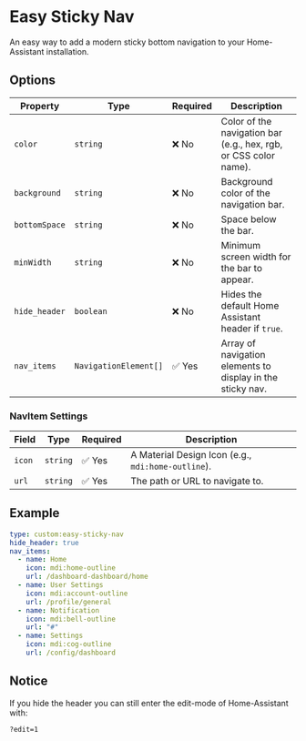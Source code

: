 # Easy Sticky Nav
An easy way to add a modern sticky bottom navigation to your Home-Assistant installation.

## Options

| Property      | Type                  | Required | Description                                                        |
| ------------- | --------------------- | -------- | ------------------------------------------------------------------ |
| `color`       | `string`              | ❌ No     | Color of the navigation bar (e.g., hex, rgb, or CSS color name).   |
| `background`  | `string`              | ❌ No     | Background color of the navigation bar.                            |
| `bottomSpace` | `string`              | ❌ No     | Space below the bar.                                               |
| `minWidth`    | `string`              | ❌ No     | Minimum screen width for the bar to appear.                        |
| `hide_header` | `boolean`             | ❌ No     | Hides the default Home Assistant header if `true`.                 |
| `nav_items`   | `NavigationElement[]` | ✅ Yes    | Array of navigation elements to display in the sticky nav.         |



### NavItem Settings

| Field  | Type     | Required | Description                                                      |
| ------ | -------- | -------- | ---------------------------------------------------------------- |
| `icon` | `string` | ✅ Yes    | A Material Design Icon (e.g., `mdi:home-outline`).               |
| `url`  | `string` | ✅ Yes    | The path or URL to navigate to.                                  |


## Example

```yaml
type: custom:easy-sticky-nav
hide_header: true
nav_items:
  - name: Home
    icon: mdi:home-outline
    url: /dashboard-dashboard/home
  - name: User Settings
    icon: mdi:account-outline
    url: /profile/general
  - name: Notification
    icon: mdi:bell-outline
    url: "#"
  - name: Settings
    icon: mdi:cog-outline
    url: /config/dashboard
```

## Notice

If you hide the header you can still enter the edit-mode of Home-Assistant with:

```text
?edit=1
```

